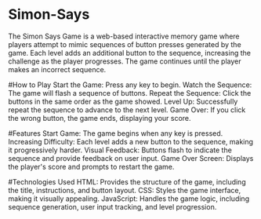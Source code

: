 # Simon-Says

The Simon Says Game is a web-based interactive memory game where players attempt to mimic sequences of button presses generated by the game. Each level adds an additional button to the sequence, increasing the challenge as the player progresses. The game continues until the player makes an incorrect sequence.

#How to Play
Start the Game: Press any key to begin.
Watch the Sequence: The game will flash a sequence of buttons.
Repeat the Sequence: Click the buttons in the same order as the game showed.
Level Up: Successfully repeat the sequence to advance to the next level.
Game Over: If you click the wrong button, the game ends, displaying your score.

#Features
Start Game: The game begins when any key is pressed.
Increasing Difficulty: Each level adds a new button to the sequence, making it progressively harder.
Visual Feedback: Buttons flash to indicate the sequence and provide feedback on user input.
Game Over Screen: Displays the player's score and prompts to restart the game.

#Technologies Used
HTML: Provides the structure of the game, including the title, instructions, and button layout.
CSS: Styles the game interface, making it visually appealing.
JavaScript: Handles the game logic, including sequence generation, user input tracking, and level progression.
